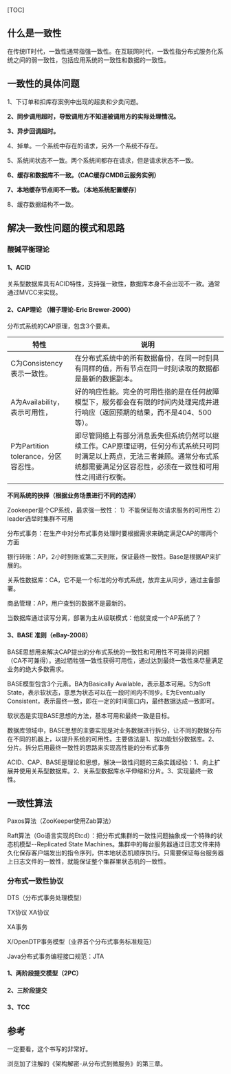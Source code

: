 [TOC]



## 什么是一致性

在传统IT时代，一致性通常指强一致性。在互联网时代，一致性指分布式服务化系统之间的弱一致性，包括应用系统的一致性和数据的一致性。



## 一致性的具体问题

1、下订单和扣库存案例中出现的超卖和少卖问题。

**2、同步调用超时，导致调用方不知道被调用方的实际处理情况。**

**3、异步回调超时。**

4、掉单。一个系统中存在的请求，另外一个系统不存在。

5、系统间状态不一致。两个系统间都存在请求，但是请求状态不一致。

**6、缓存和数据库不一致。（CAC缓存CMDB云服务实例）**

**7、本地缓存节点间不一致。（本地系统配置缓存）**

8、缓存数据结构不一致。



## 解决一致性问题的模式和思路

### 酸碱平衡理论

#### 1、ACID

关系型数据库具有ACID特性，支持强一致性，数据库本身不会出现不一致。通常通过MVCC来实现。

#### 2、CAP理论 （帽子理论-Eric Brewer-2000）

分布式系统的CAP原理，包含3个要素。

| 特性                                 | 说明                                                         |
| ------------------------------------ | ------------------------------------------------------------ |
| C为Consistency表示一致性。           | 在分布式系统中的所有数据备份，在同一时刻具有同样的值，所有节点在同一时刻读取的数据都是最新的数据副本。 |
| A为Availability，表示可用性，        | 好的响应性能。完全的可用性指的是在任何故障模型下，服务都会在有限的时间内处理完成并进行响应（返回预期的结果，而不是404、500等）。 |
| P为Partition tolerance，分区容忍性。 | 即尽管网络上有部分消息丢失但系统仍然可以继续工作。CAP原理证明，任何分布式系统只可同时满足以上两点，无法三者兼顾。通常分布式系统都需要满足分区容忍性，必须在一致性和可用性之间进行权衡。 |



**不同系统的抉择（根据业务场景进行不同的选择）**

Zookeeper是个CP系统，最求强一致性： 1）不能保证每次请求服务的可用性 2）leader选举时集群不可用

分布式事务：在生产中对分布式事务处理时要根据需求来确定满足CAP的哪两个方面

银行转账：AP，2小时到账或第二天到账，保证最终一致性。Base是根据AP来扩展的。

关系性数据库：CA，它不是一个标准的分布式系统，放弃主从同步，通过主备部署。

商品管理：AP，用户查到的数据不是最新的。

当数据库通过读写分离，部署为主从级联模式：他就变成一个AP系统了？



#### 3、BASE 准则（eBay-2008）

BASE思想用来解决CAP提出的分布式系统的一致性和可用性不可兼得的问题（CA不可兼得）。通过牺牲强一致性获得可用性，通过达到最终一致性来尽量满足业务的绝大多数需求。

BASE模型包含3个元素。BA为Basically Available，表示基本可用。S为Soft State，表示软状态，意思为状态可以在一段时间内不同步。E为Eventually Consistent，表示最终一致，即在一定的时间窗口内，最终数据达成一致即可。

软状态是实现BASE思想的方法，基本可用和最终一致是目标。

数据库领域中，BASE思想的主要实现是对业务数据进行拆分，让不同的数据分布在不同的机器上，以提升系统的可用性。主要做法是1、按功能划分数据库。2、分片。拆分后用最终一致性的思路来实现高性能的分布式事务



ACID、CAP、BASE是理论和思想，解决一致性问题的三条实践经验：1、向上扩展并使用关系型数据库。2、关系型数据库水平伸缩和分片。3、实现最终一致性。



## 一致性算法

Paxos算法（ZooKeeper使用Zab算法）

Raft算法（Go语言实现的Etcd）：把分布式集群的一致性问题抽象成一个特殊的状态机模型--Replicated State Machines。集群中的每台服务器通过日志文件来持久化保存客户端发出的指令序列，供本地状态机顺序执行。只需要保证每台服务器上日志文件的一致性，就能保证整个集群里状态机的一致性。



### 分布式一致性协议

DTS（分布式事务处理模型）

TX协议 XA协议

XA事务

X/OpenDTP事务模型（业界首个分布式事务标准规范）

Java分布式事务编程接口规范：JTA

#### 1、两阶段提交模型（2PC）

#### 2、三阶段提交

#### 3、TCC



## 参考

一定要看，这个书写的非常好。

浏览加了注解的《架构解密-从分布式到微服务》的第三章。




